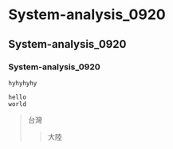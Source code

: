 # System-analysis_0920
## System-analysis_0920
### System-analysis_0920


`hyhyhyhy`
```
hello
world
```


>台灣
>>大陸

